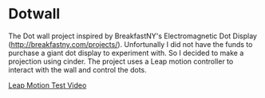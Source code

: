 Dotwall
=======
The Dot wall project inspired by BreakfastNY's Electromagnetic Dot Display (http://breakfastny.com/projects/). Unfortunally I did not have the funds to purchase a giant dot display to experiment with. 
So I decided to make a projection using cinder. The project uses a Leap motion controller to interact with the wall and control the dots. 

[Leap Motion Test Video](https://vine.co/u/919031665437843456)


